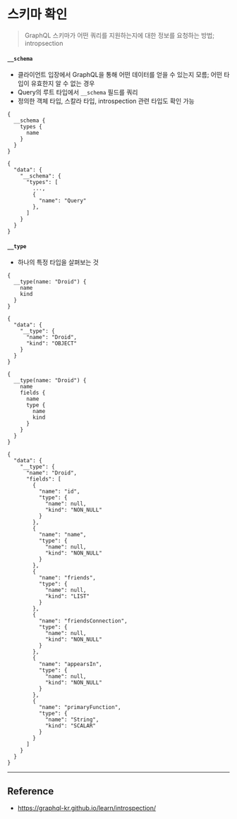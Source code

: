 # 스키마 확인
> GraphQL 스키마가 어떤 쿼리를 지원하는지에 대한 정보를 요청하는 방법; intropsection

#### `__schema`
- 클라이언트 입장에서 GraphQL을 통해 어떤 데이터를 얻을 수 있는지 모름; 어떤 타입이 유효한지 알 수 없는 경우
- Query의 루트 타입에서 `__schema` 필드를 쿼리
- 정의한 객체 타입, 스칼라 타입, introspection 관련 타입도 확인 가능

```gql
{
  __schema {
    types {
      name
    }
  }
}

{
  "data": {
    "__schema": {
      "types": [
        ...,
        {
          "name": "Query"
        },
      ]
    }
  }
}
```

#### `__type`
- 하나의 특정 타입을 살펴보는 것

```gql
{
  __type(name: "Droid") {
    name
    kind
  }
}

{
  "data": {
    "__type": {
      "name": "Droid",
      "kind": "OBJECT"
    }
  }
}
```

```gql
{
  __type(name: "Droid") {
    name
    fields {
      name
      type {
        name
        kind
      }
    }
  }
}

{
  "data": {
    "__type": {
      "name": "Droid",
      "fields": [
        {
          "name": "id",
          "type": {
            "name": null,
            "kind": "NON_NULL"
          }
        },
        {
          "name": "name",
          "type": {
            "name": null,
            "kind": "NON_NULL"
          }
        },
        {
          "name": "friends",
          "type": {
            "name": null,
            "kind": "LIST"
          }
        },
        {
          "name": "friendsConnection",
          "type": {
            "name": null,
            "kind": "NON_NULL"
          }
        },
        {
          "name": "appearsIn",
          "type": {
            "name": null,
            "kind": "NON_NULL"
          }
        },
        {
          "name": "primaryFunction",
          "type": {
            "name": "String",
            "kind": "SCALAR"
          }
        }
      ]
    }
  }
}
```

---
## Reference
- https://graphql-kr.github.io/learn/introspection/
